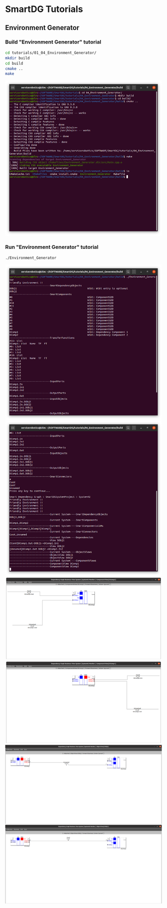 # SmartDG Tutorials
## Environment Generator

### Build "Environment Generator" tutorial

```bash
cd tutorials/01_04_Environment_Generator/
mkdir build
cd build
cmake ..
make
```

![alt text](Environment_Generator_A.png)

### Run "Environment Generator" tutorial

```bash
./Environment_Generator
```

![alt text](Environment_Generator_B1.png)
![alt text](Environment_Generator_B2.png)
![alt text](Environment_Generator_B3.png)
![alt text](Environment_Generator_B4.png)
![alt text](Environment_Generator_B5.png)
![alt text](Environment_Generator_B6.png)
